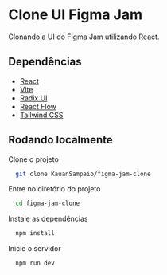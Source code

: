 
# Clone UI Figma Jam

Clonando a UI do Figma Jam utilizando React.


## Dependências

 - [React](https://reactjs.org/)
 - [Vite](https://vitejs.dev/)
 - [Radix UI](https://www.radix-ui.com/)
 - [React Flow](https://reactflow.dev/)
 - [Tailwind CSS](https://tailwindcss.com/)

 


## Rodando localmente

Clone o projeto

```bash
  git clone KauanSampaio/figma-jam-clone
```

Entre no diretório do projeto

```bash
  cd figma-jam-clone
```

Instale as dependências

```bash
  npm install
```

Inicie o servidor

```bash
  npm run dev
```

